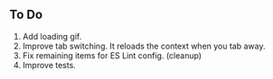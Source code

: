 ## To Do

1. Add loading gif.
1. Improve tab switching. It reloads the context when you tab away.
1. Fix remaining items for ES Lint config. (cleanup)
1. Improve tests.

